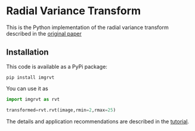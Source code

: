 # Radial Variance Transform

This is the Python implementation of the radial variance transform described in the [original paper](https://doi.org/10.1364/OE.420670)

## Installation

This code is available as a PyPi package:
```
pip install imgrvt
```

You can use it as
```python
import imgrvt as rvt

transformed=rvt.rvt(image,rmin=2,rmax=25)
```

The details and application recommendations are described in the [tutorial](https://github.com/AlexShkarin/rvt/blob/main/docs/tutorial.md).